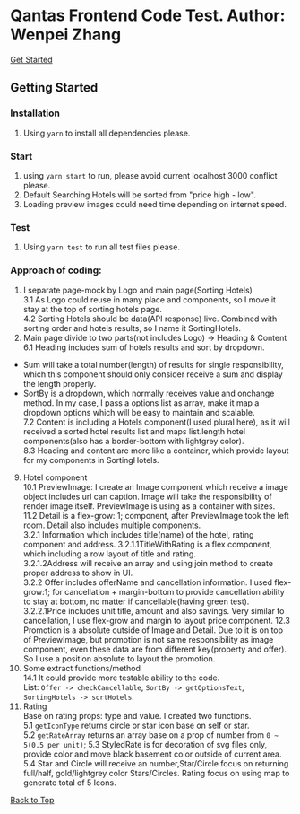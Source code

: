# Qantas Frontend Code Test. Author: Wenpei Zhang<span id="top"></span>

[Get Started](#start) 


## Getting Started <span id="start"></span>    
### Installation    
1. Using `yarn` to install all dependencies please.    
### Start    
1. using ` yarn start ` to run, please avoid current localhost 3000 conflict please.    
2. Default Searching Hotels will be sorted from "price high - low".    
3. Loading preview images could need time depending on internet speed.    
### Test    
1. Using ` yarn test ` to run all test files please.    


### Approach of coding:    
1. I separate page-mock by Logo and main page(Sorting Hotels)    
3.1 As Logo could reuse in many place and components, so I move it stay at the top of sorting hotels page.    
4.2 Sorting Hotels should be data(API response) live. Combined with sorting order and hotels results, so I name it SortingHotels.    
5. Main page divide to two parts(not includes Logo) -> Heading & Content    
6.1 Heading includes sum of hotels results and sort by dropdown.    
* Sum will take a total number(length) of results for single responsibility, which this component should only consider receive a sum and display the length properly.    
* SortBy is a dropdown, which normally receives value and onchange method. In my case, I pass a options list as array, make it map a dropdown options which will be easy to maintain and scalable.    
7.2 Content is including a Hotels component(I used plural here), as it will received a sorted hotel results list and maps list.length hotel components(also has a border-bottom with lightgrey color).    
8.3 Heading and content are more like a container, which provide layout for my components in SortingHotels.    
9. Hotel component    
10.1 PreviewImage: I create an Image component which receive a image object includes url can caption. Image will take the responsibility of render image itself. PreviewImage is using as a container with sizes.    
11.2 Detail is a flex-grow: 1; component, after PreviewImage took the left room. Detail also includes multiple components.    
    3.2.1 Information which includes title(name) of the hotel, rating component and address.
        3.2.1.1TitleWithRating is a flex component, which including a row layout of title and rating.    
        3.2.1.2Address will receive an array and using join method to create proper address to show in UI.    
    3.2.2 Offer includes offerName and cancellation information. I used flex-grow:1; for cancellation + margin-bottom to provide cancellation ability to stay at bottom, no matter if cancellable(having green test).    
        3.2.2.1Price includes unit title, amount and also savings. Very similar to cancellation, I use flex-grow and margin to layout price component.
12.3 Promotion is a absolute outside of Image and Detail. Due to it is on top of PreviewImage, but promotion is not same responsibility as image component, even these data are from different key(property and offer). So I use a position absolute to layout the promotion.    
13. Some extract functions/method    
14.1 It could provide more testable ability to the code.    
    List: `Offer -> checkCancellable`, `SortBy -> getOptionsText`, `SortingHotels -> sortHotels`.    
5. Rating    
    Base on rating props: type and value. I created two functions.    
5.1 `getIconType` returns circle or star icon base on self or star.    
5.2 `getRateArray` returns an array base on a prop of number from `0 ~ 5(0.5 per unit)`;
5.3 StyledRate is for decoration of svg files only, provide color and move black basement color outside of current area.    
5.4 Star and Circle will receive an number,Star/Circle focus on returning full/half, gold/lightgrey color Stars/Circles. Rating focus on using map to generate total of 5 Icons.


[Back to Top](#top)
